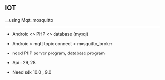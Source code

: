 ## IOT 
__using Mqtt_mosquitto

--------------------------------------
* Android <> PHP <>  database (mysql)

* Android < mqtt topic connect > mosquitto_broker

* need PHP server program, database program

* Api : 29, 28

* Need sdk 10.0 , 9.0

